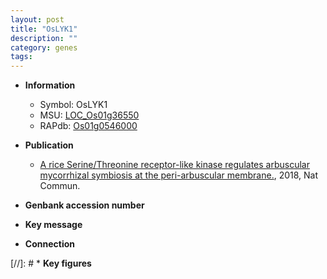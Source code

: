 ```yaml
---
layout: post
title: "OsLYK1"
description: ""
category: genes
tags: 
---
```


* **Information**  
    + Symbol: OsLYK1  
    + MSU: [LOC_Os01g36550](http://rice.plantbiology.msu.edu/cgi-bin/ORF_infopage.cgi?orf=LOC_Os01g36550)  
    + RAPdb: [Os01g0546000](http://rapdb.dna.affrc.go.jp/viewer/gbrowse_details/irgsp1?name=Os01g0546000)  

* **Publication**  
    + [A rice Serine/Threonine receptor-like kinase regulates arbuscular mycorrhizal symbiosis at the peri-arbuscular membrane.](http://www.ncbi.nlm.nih.gov/pubmed?term=A+rice+Serine/Threonine+receptor-like+kinase+regulates+arbuscular+mycorrhizal+symbiosis+at+the+peri-arbuscular+membrane.%5BTitle%5D), 2018, Nat Commun.

* **Genbank accession number**  

* **Key message**  

* **Connection**  

[//]: # * **Key figures**  


